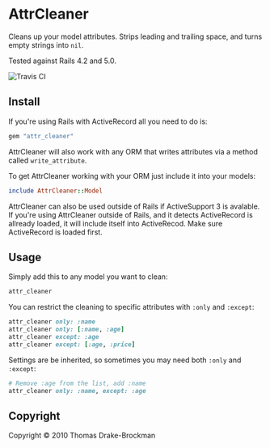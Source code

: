 # AttrCleaner

Cleans up your model attributes. Strips leading and trailing space, and turns
empty strings into `nil`.

Tested against Rails 4.2 and 5.0.

![Travis CI](https://travis-ci.org/thomasfedb/attr_cleaner.svg?branch=master)

## Install

If you're using Rails with ActiveRecord all you need to do is:

```ruby
gem "attr_cleaner"
```

AttrCleaner will also work with any ORM that writes attributes via a method
called `write_attribute`.

To get AttrCleaner working with your ORM just include it into your models:

```ruby
include AttrCleaner::Model
```

AttrCleaner can also be used outside of Rails if ActiveSupport 3 is avalable.
If you're using AttrCleaner outside of Rails, and it detects ActiveRecord is
allready loaded, it will include itself into ActiveRecod. Make sure ActiveRecord
is loaded first.

## Usage

Simply add this to any model you want to clean:

```ruby
attr_cleaner
```

You can restrict the cleaning to specific attributes with `:only` and `:except`:

```ruby
attr_cleaner only: :name
attr_cleaner only: [:name, :age]
attr_cleaner except: :age
attr_cleaner except: [:age, :price]
```

Settings are be inherited, so sometimes you may need both `:only` and `:except`:

```ruby
# Remove :age from the list, add :name
attr_cleaner only: :name, except: :age
```

## Copyright

Copyright &copy; 2010 Thomas Drake-Brockman

